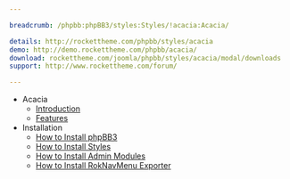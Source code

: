 ```yaml
---

breadcrumb: /phpbb:phpBB3/styles:Styles/!acacia:Acacia/

details: http://rockettheme.com/phpbb/styles/acacia
demo: http://demo.rockettheme.com/phpbb/acacia/
download: rockettheme.com/joomla/phpbb/styles/acacia/modal/downloads
support: http://www.rockettheme.com/forum/

---
```


* Acacia
	* [Introduction](INDEX.md#introduction)
	* [Features](INDEX.md#features)
* Installation
	* [How to Install phpBB3](../../start/install.md)
	* [How to Install Styles](../../start/styles.md)
	* [How to Install Admin Modules](../../start/styles.md#installing-administrative-modules)
	* [How to Install RokNavMenu Exporter](../../modules/roknavmenu.md)